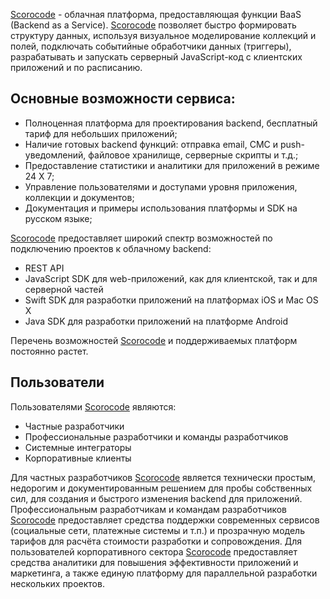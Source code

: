 [Scorocode](https://scorocode.ru/) - облачная платформа, предоставляющая функции BaaS (Backend as a Service). [Scorocode](https://scorocode.ru/) позволяет быстро формировать структуру данных, используя визуальное моделирование коллекций и полей, подключать событийные обработчики данных (триггеры), разрабатывать и запускать серверный JavaScript-код с клиентских приложений и по расписанию.

## Основные возможности сервиса:

* Полноценная платформа для проектирования backend, бесплатный тариф для небольших приложений;
* Наличие готовых backend функций: отправка email, СМС и push-уведомлений, файловое хранилище, серверные скрипты и т.д.;
* Предоставление статистики и аналитики для приложений в режиме 24 Х 7;
* Управление пользователями и доступами уровня приложения, коллекции и документов;
* Документация и примеры использования платформы и SDK на русском языке;

[Scorocode](https://scorocode.ru/) предоставляет широкий спектр возможностей по подключению проектов к облачному backend:

* REST API
* JavaScript SDK для web-приложений, как для клиентской, так и для серверной частей
* Swift SDK для разработки приложений на платформах iOS и Mac OS X
* Java SDK для разработки приложений на платформе Android

Перечень возможностей [Scorocode](https://scorocode.ru/) и поддерживаемых платформ постоянно растет.

## Пользователи

Пользователями [Scorocode](https://scorocode.ru/) являются:

* Частные разработчики
* Профессиональные разработчики и команды разработчиков
* Системные интеграторы
* Корпоративные клиенты

Для частных разработчиков [Scorocode](https://scorocode.ru/) является технически простым, недорогим и документированным решением для пробы собственных сил, для создания и быстрого изменения backend для приложений. Профессиональным разработчикам и командам разработчиков [Scorocode](https://scorocode.ru/) предоставляет средства поддержки современных сервисов (социальные сети, платежные системы и т.п.) и прозрачную модель тарифов для расчёта стоимости разработки и сопровождения. Для пользователей корпоративного сектора [Scorocode](https://scorocode.ru/) предоставляет средства аналитики для повышения эффективности приложений и маркетинга, а также единую платформу для параллельной разработки нескольких проектов.